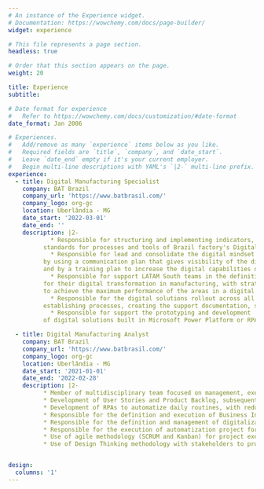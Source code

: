 ```yaml
---
# An instance of the Experience widget.
# Documentation: https://wowchemy.com/docs/page-builder/
widget: experience

# This file represents a page section.
headless: true

# Order that this section appears on the page.
weight: 20

title: Experience
subtitle:

# Date format for experience
#   Refer to https://wowchemy.com/docs/customization/#date-format
date_format: Jan 2006

# Experiences.
#   Add/remove as many `experience` items below as you like.
#   Required fields are `title`, `company`, and `date_start`.
#   Leave `date_end` empty if it's your current employer.
#   Begin multi-line descriptions with YAML's `|2-` multi-line prefix.
experience:
  - title: Digital Manufacturing Specialist
    company: BAT Brazil
    company_url: 'https://www.batbrasil.com/'
    company_logo: org-gc
    location: Uberlândia - MG
    date_start: '2022-03-01'
    date_end: ''
    description: |2-
            * Responsible for structuring and implementing indicators, guidelines and 
          standards for processes and tools of Brazil factory's Digital Manufacturing area.
            * Responsible for lead and consolidate the digital mindset of Brazil factory, 
          by using a communication plan that gives visibility of the digital solutions and their advantages, 
          and by a training plan to increase the digital capabilities of employees.
            * Responsible for support LATAM South teams in the definition of a roadmap 
          for their digital transformation in manufacturing, with strategies for each step 
          to achieve the maximum performance of the areas in a digital aspect.
            * Responsible for the digital solutions rollout across all BAT’s sites, 
          establishing processes, creating the support documentation, setting up all the requirements and deploying the applications for the end users.
            * Responsible for support the prototyping and development 
          of digital solutions built in Microsoft Power Platform or RPA’s solutions.

  - title: Digital Manufacturing Analyst
    company: BAT Brazil
    company_url: 'https://www.batbrasil.com/'
    company_logo: org-gc
    location: Uberlândia - MG
    date_start: '2021-01-01'
    date_end: '2022-02-28'
    description: |2-
          * Member of multidisciplinary team focused on management, execution and prospection of innovation projects.
          * Development of User Stories and Product Backlog, subsequent performance in Refinement, for scope definition of projects across manufacturing.
          * Development of RPAs to automatize daily routines, with reduction of 40 hours per month of activities.
          * Responsible for the definition and execution of Business Intelligence project for Human Resources area, with reduction of 60 hours per month of activities.
          * Responsible for the definition and management of digitalization project for Production Planning area, with reduction of 80 hours per month of activities.
          * Responsible for the execution of automatization project for Production Performance area, with reduction of 10 hours per month of activities.
          * Use of agile methodology (SCRUM and Kanban) for project execution, and traditional (waterfall) for project management.
          * Use of Design Thinking methodology with stakeholders to process mapping, problem definition and activities scope.


design:
  columns: '1'
---
```

